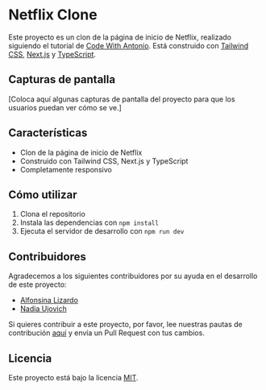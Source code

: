 # Netflix Clone

Este proyecto es un clon de la página de inicio de Netflix, realizado siguiendo el tutorial de [Code With Antonio](https://www.youtube.com/watch?v=mqUN4N2q4qY). Está construido con [Tailwind CSS](https://tailwindcss.com/), [Next.js](https://nextjs.org/) y [TypeScript](https://www.typescriptlang.org/).

## Capturas de pantalla

[Coloca aquí algunas capturas de pantalla del proyecto para que los usuarios puedan ver cómo se ve.]

## Características

- Clon de la página de inicio de Netflix
- Construido con Tailwind CSS, Next.js y TypeScript
- Completamente responsivo

## Cómo utilizar

1. Clona el repositorio
2. Instala las dependencias con `npm install`
3. Ejecuta el servidor de desarrollo con `npm run dev`

## Contribuidores

Agradecemos a los siguientes contribuidores por su ayuda en el desarrollo de este proyecto:

- [Alfonsina Lizardo](https://github.com/Alais29)
- [Nadia Ujovich](https://github.com/nujovich)

Si quieres contribuir a este proyecto, por favor, lee nuestras pautas de contribución [aquí](CONTRIBUTING.md) y envía un Pull Request con tus cambios.

## Licencia

Este proyecto está bajo la licencia [MIT](LICENSE).

